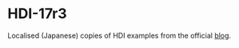 # HDI-17r3

Localised (Japanese) copies of HDI examples from the official [blog](https://blog.4d.com/).  
